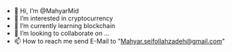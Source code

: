 - 👋 Hi, I’m @MahyarMid
- 👀 I’m interested in cryptocurrency
- 🌱 I’m currently learning blockchain
- 💞️ I’m looking to collaborate on ...
- 📫 How to reach me send E-Mail to "Mahyar.seifollahzadeh@gmail.com"

<!---
MahyarMid/MahyarMid is a ✨ special ✨ repository because its `README.md` (this file) appears on your GitHub profile.
You can click the Preview link to take a look at your changes.
--->
